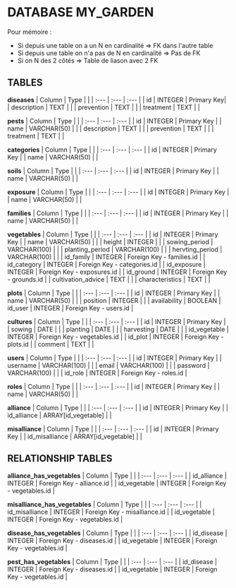 # DATABASE MY_GARDEN

Pour mémoire :

- Si depuis une table on a un N en cardinalité => FK dans l'autre table
- Si depuis une table on n'a pas de N en cardinalité => Pas de FK
- Si on N des 2 côtés => Table de liason avec 2 FK

## TABLES

**diseases**
| Column | Type | |
| :--- | :--- | :--- |
| id | INTEGER | Primary Key|
| description | TEXT | |
| prevention | TEXT | |
| treatment | TEXT | |

**pests**
| Column | Type | |
| :--- | :--- | :--- |
| id | INTEGER | Primary Key |
| name | VARCHAR(50) | |
| description | TEXT | |
| prevention | TEXT | |
| treatment | TEXT | |

**categories**
| Column | Type | |
| :--- | :--- | :--- |
| id | INTEGER | Primary Key |
| name | VARCHAR(50) | |

**soils**
| Column | Type | |
| :--- | :--- | :--- |
| id | INTEGER | Primary Key |
| name | VARCHAR(50) | |

**exposure**
| Column | Type | |
| :--- | :--- | :--- |
| id | INTEGER | Primary Key |
| name | VARCHAR(50) | |

**families**
| Column | Type | |
| :--- | :--- | :--- |
| id | INTEGER | Primary Key |
| name | VARCHAR(50) | |

**vegetables**
| Column | Type | |
| :--- | :--- | :--- |
| id | INTEGER | Primary Key |
| name | VARCHAR(50) | |
| height | INTEGER | |
| sowing_period | VARCHAR(100) | |
| planting_period | VARCHAR(100) | |
| hervting_period | VARCHAR(100) | |
| id_family | INTEGER | Foreign Key - families.id |
| id_category | INTEGER | Foreign Key - categories.id |
| id_exposure | INTEGER | Foreign Key - exposures.id |
| id_ground | INTEGER | Foreign Key - grounds.id |
| cultivation_advice | TEXT | |
| characteristics | TEXT | |

**plots**
| Column | Type | |
| :--- | :--- | :--- |
| id | INTEGER | Primary Key |
| name | VARCHAR(50) | |
| position | INTEGER | |
| availability | BOOLEAN
| id_user | INTEGER | Foreign Key - users.id |

**cultures**
| Column | Type | |
| :--- | :--- | :--- |
| id | INTEGER | Primary Key |
| sowing | DATE | |
| planting | DATE | |
| harvesting | DATE | |
| id_vegetable | INTEGER | Foreign Key - vegetables.id |
| id_plot | INTEGER | Foreign Key - plots.id |
| comment | TEXT | |

**users**
| Column | Type | |
| :--- | :--- | :--- |
| id | INTEGER | Primary Key |
| username | VARCHAR(100) | |
| email | VARCHAR(100) | |
| password | VARCHAR(100) | |
| id_role | INTEGER | Foreign Key - roles.id |

**roles**
| Column | Type | |
| :--- | :--- | :--- |
| id | INTEGER | Primary Key |
| name | VARCHAR(50) | |

**alliance**
| Column | Type | |
| :--- | :--- | :--- |
| id | INTEGER | Primary Key |
| id_alliance | ARRAY[id_vegetable] | |

**misalliance**
| Column | Type | |
| :--- | :--- | :--- |
| id | INTEGER | Primary Key |
| id_misalliance | ARRAY[id_vegetable] | |

## RELATIONSHIP TABLES

**alliance_has_vegetables**
| Column | Type | |
| :--- | :--- | :--- |
| id_alliance | INTEGER | Foreign Key - alliance.id |
| id_vegetable | INTEGER | Foreign Key - vegetables.id |

**misalliance_has_vegetables**
| Column | Type | |
| :--- | :--- | :--- |
| id_misalliance | INTEGER | Foreign Key - misalliance.id |
| id_vegetable | INTEGER | Foreign Key - vegetables.id |

**disease_has_vegetables**
| Column | Type | |
| :--- | :--- | :--- |
| id_disease | INTEGER | Foreign Key - diseases.id |
| id_vegetable | INTEGER | Foreign Key - vegetables.id |

**pest_has_vegetables**
| Column | Type | |
| :--- | :--- | :--- |
| id_disease | INTEGER | Foreign Key - diseases.id |
| id_vegetable | INTEGER | Foreign Key - vegetables.id |
